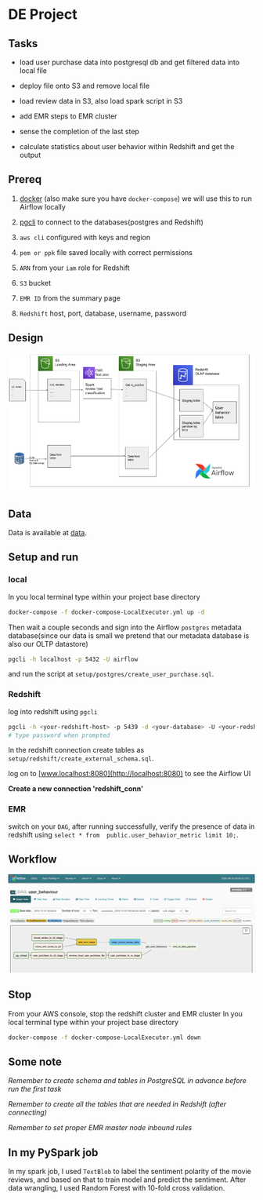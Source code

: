 # DE Project

## Tasks

- load user purchase data into postgresql db and get filtered data into local file

- deploy file onto S3 and remove local file

- load review data in S3, also load spark script in S3

- add EMR steps to EMR cluster

- sense the completion of the last step

- calculate statistics about user behavior within Redshift and get the output

## Prereq

1. [docker](https://docs.docker.com/get-docker/) (also make sure you have `docker-compose`) we will use this to run Airflow locally
2. [pgcli](https://github.com/dbcli/pgcli) to connect to the databases(postgres and Redshift)


1. `aws cli` configured with keys and region
2. `pem or ppk` file saved locally with correct permissions
3. `ARN` from your `iam` role for Redshift
4. `S3` bucket
5. `EMR ID` from the summary page
6. `Redshift` host, port, database, username, password

## Design

![Engineering Design](assets/images/eng_spec.png)

## Data

Data is available at [data](https://www.dropbox.com/sh/amdyc6z8744hrl5/AAC2Fnbzb_nLhdT2nGjL7-7ta?dl=0).

## Setup and run

### local

In you local terminal type within your project base directory

```bash
docker-compose -f docker-compose-LocalExecutor.yml up -d
```

Then wait a couple seconds and sign into the Airflow `postgres` metadata database(since our data is small we pretend that our metadata database is also our OLTP datastore)

```bash
pgcli -h localhost -p 5432 -U airflow
```

and run the script at `setup/postgres/create_user_purchase.sql`.

### Redshift

log into redshift using `pgcli`

```bash
pgcli -h <your-redshift-host> -p 5439 -d <your-database> -U <your-redshift-user>
# type password when prompted
```

In the redshift connection create tables as `setup/redshift/create_external_schema.sql`.

log on to [www.localhost:8080](http://localhost:8080) to see the Airflow UI

**Create a new connection 'redshift_conn'**


### EMR

switch on your `DAG`, after running successfully, verify the presence of data in redshift using
`select * from  public.user_behavior_metric limit 10;`.

## Workflow

![Engineering workflow](assets/images/workflow.png)

## Stop

From your AWS console, stop the redshift cluster and EMR cluster
In you local terminal type within your project base directory
```bash
docker-compose -f docker-compose-LocalExecutor.yml down
```
## Some note

*Remember to create schema and tables in PostgreSQL in advance before run the first task*

*Remember to create all the tables that are needed in Redshift (after connecting)*

*Remember to set proper EMR master node inbound rules*

## In my PySpark job

In my spark job, I used `TextBlob` to label the sentiment polarity of the movie reviews, and based on that to train model and predict the sentiment. After data wrangling, I used Random Forest with 10-fold cross validation.


